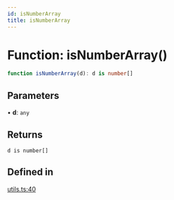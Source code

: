 ```yaml
---
id: isNumberArray
title: isNumberArray
---
```


# Function: isNumberArray()

```ts
function isNumberArray(d): d is number[]
```

## Parameters

• **d**: `any`

## Returns

`d is number[]`

## Defined in

[utils.ts:40](https://github.com/TanStack/table/blob/main/packages/table-core/src/utils.ts#L40)
